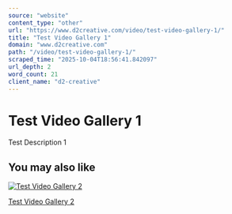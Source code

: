 ```yaml
---
source: "website"
content_type: "other"
url: "https://www.d2creative.com/video/test-video-gallery-1/"
title: "Test Video Gallery 1"
domain: "www.d2creative.com"
path: "/video/test-video-gallery-1/"
scraped_time: "2025-10-04T18:56:41.842097"
url_depth: 2
word_count: 21
client_name: "d2-creative"
---
```


# Test Video Gallery 1

Test Description 1

## You may also like

[![Test Video Gallery 2](https://www.d2creative.com/wp-content/uploads/2024/07/blog-thumb-mkt-challenges@2x1-263x300.webp)](https://www.d2creative.com/video/test-video-gallery-2/)

[Test Video Gallery 2](https://www.d2creative.com/video/test-video-gallery-2/)